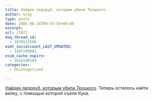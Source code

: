 ```yaml
---
title: Найден ледоруб, которым убили Троцкого.
author: Gray
type: posts
date: 2005-06-16T09:47:54+00:00
excerpt:
url: /5972
dsq_thread_id:
  - 1970523598
esml_socialcount_LAST_UPDATED:
  - 1497289081
essb_cache_expire:
  - 1616146504
categories:
  - Uncategorized

---
```








<a href="http://www.korrespondent.net/main/123998" target="_blank">Найден ледоруб, которым убили Троцкого</a>. Теперь осталось найти вилку, с помощью которой съели Кука.